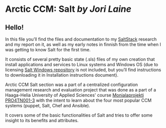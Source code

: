 ﻿**Arctic CCM: Salt** *by Jori Laine*
===================

## Hello!
In this file you’ll find the files and documentation to my [SaltStack](https://docs.saltstack.com/en/latest/contents.html) research and my report on it, as well as my early notes in finnish from the time when I was getting to know Salt for the first time.

It consists of several pretty basic state (.sls) files of my own creation that install applications and services to Linux systems and Windows OS (due to licensing [Salt Windows repository](https://docs.saltstack.com/en/latest/topics/windows/windows-package-manager.html) is not included, but you’ll find instructions to downloading it in Installation instructions document). 

Arctic CCM Salt section was a part of a centralized configuration management research and evaluation project that was done as a part of a Haaga-Helia University of Applied Sciences' course [Monialaprojekti PRO4TN001-3](http://www.haaga-helia.fi/fi/opinto-opas/opintojaksokuvaukset/PRO4TN001) with the intent to learn about the four most popular CCM systems (puppet, Salt, Chef and Ansible).

It covers some of the basic functionalities of Salt and tries to offer some insight to its benefits and attributes.
